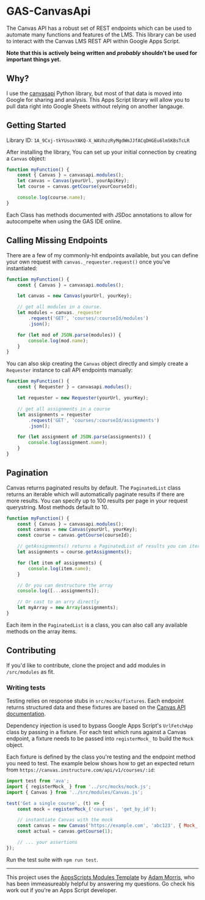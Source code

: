 # GAS-CanvasApi

The Canvas API has a robust set of REST endpoints which can be used to automate
many functions and features of the LMS. This library can be used to interact
with the Canvas LMS REST API within Google Apps Script.

**Note that this is actively being written and _probably_ shouldn't be used for
important things yet.**

## Why?

I use the [canvasapi](https://github.com/ucfopen/canvasapi) Python library, but
most of that data is moved into Google for sharing and analysis. This Apps
Script library will allow you to pull data right into Google Sheets without
relying on another langauge.

## Getting Started

Library ID: `1A_9Cxj-tkYUsoxYAKQ-X_WAVhzzRyMgdWmJJfACqDHGEu6lmSKBsTcLR`

After installing the library, You can set up your initial connection by creating
a `Canvas` object:

```javascript
function myFunction() {
    const { Canvas } = canvasapi.modules();
    let canvas = Canvas(yourUrl, yourApiKey);
    let course = canvas.getCourse(yourCourseId);

    console.log(course.name);
}
```

Each Class has methods documented with JSDoc annotations to allow for
autocompelte when using the GAS IDE online.

## Calling Missing Endpoints

There are a few of my commonly-hit endpoints available, but you can define your
own request with `canvas._requester.request()` once you've instantiated:

```javascript
function myFunction() {
    const { Canvas } = canvasapi.modules();

    let canvas = new Canvas(yourUrl, yourKey);

    // get all modules in a course.
    let modules = canvas._requester
        .request('GET', 'courses/:courseId/modules')
        .json();

    for (let mod of JSON.parse(modules)) {
        console.log(mod.name);
    }
}
```

You can also skip creating the `Canvas` object directly and simply create a
`Requester` instance to call API endpoints manually:

```javascript
function myFunction() {
    const { Requester } = canvasapi.modules();

    let requester = new Requester(yourUrl, yourKey);

    // get all assignments in a course
    let assignments = requester
        .request('GET', 'courses/:courseId/assignments')
        .json();

    for (let assignment of JSON.parse(assignments)) {
        console.log(assignment.name);
    }
}
```

## Pagination

Canvas returns paginated results by default. The `PaginatedList` class returns
an iterable which will automatically paginate results if there are more results.
You can specify up to 100 results per page in your request querystring. Most
methods default to 10.

```javascript
function myFunction() {
    const { Canvas } = canvasapi.modules();
    const canvas = new Canvas(yourUrl, yourKey);
    const course = canvas.getCourse(courseId);

    // getAssignments() returns a PaginatedList of results you can iterate
    let assignments = course.getAssignments();

    for (let item of assignments) {
        console.log(item.name);
    }

    // Or you can destructure the array
    console.log([...assignments]);

    // Or cast to an arry directly
    let myArray = new Array(assignments);
}
```

Each item in the `PaginatedList` is a class, you can also call any available
methods on the array items.

## Contributing

If you'd like to contribute, clone the project and add modules in `/src/modules`
as fit.

### Writing tests

Testing relies on response stubs in `src/mocks/fixtures`. Each endpoint returns
structured data and these fixtures are based on the
[Canvas API documentation](https://canvas.instructure.com/doc/api/).

Dependency injection is used to bypass Google Apps Script's `UrlFetchApp` class
by passing in a fixture. For each test which runs against a Canvas endpoint, a
fixture needs to be passed into `registerMock_` to build the `Mock` object.

Each fixture is defined by the class you're testing and the endpoint method you
need to test. The example below shows how to get an expected return from
`https://canvas.instructure.com/api/v1/courses/:id`:

```javascript
import test from 'ava';
import { registerMock_ } from '../src/mocks/mock.js';
import { Canvas } from '../src/modules/Canvas.js';

test('Get a single course', (t) => {
    const mock = registerMock_('courses', 'get_by_id');

    // instantiate Canvas with the mock
    const canvas = new Canvas('https://example.com', 'abc123', { Mock_: mock });
    const actual = canvas.getCourse(1);

    // ... your assertions
});
```

Run the test suite with `npm run test`.

---

This project uses the
[AppsScripts Modules Template](https://github.com/classroomtechtools/appsscriptsModules)
by [Adam Morris](https://github.com/classroomtechtools), who has been
immeasureably helpful by answering my questions. Go check his work out if you're
an Apps Script developer.
